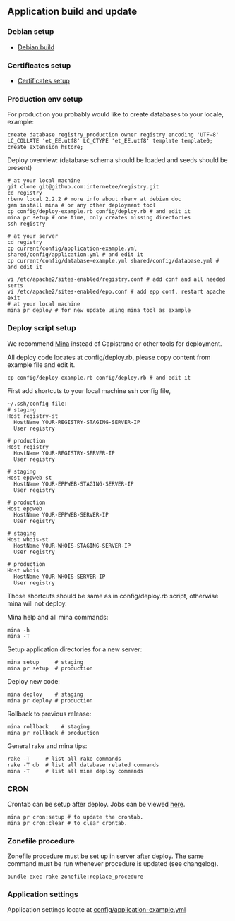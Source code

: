 Application build and update
----------------------------

### Debian setup

* [Debian build](/doc/debian_build_doc.md)


### Certificates setup

* [Certificates setup](/doc/certificates.md)


### Production env setup

For production you probably would like to create databases to your locale, example: 

    create database registry_production owner registry encoding 'UTF-8' LC_COLLATE 'et_EE.utf8' LC_CTYPE 'et_EE.utf8' template template0;
    create extension hstore;

Deploy overview: (database schema should be loaded and seeds should be present)

    # at your local machine
    git clone git@github.com:internetee/registry.git
    cd registry
    rbenv local 2.2.2 # more info about rbenv at debian doc
    gem install mina # or any other deployment tool
    cp config/deploy-example.rb config/deploy.rb # and edit it
    mina pr setup # one time, only creates missing directories
    ssh registry

    # at your server
    cd registry
    cp current/config/application-example.yml shared/config/application.yml # and edit it
    cp current/config/database-example.yml shared/config/database.yml # and edit it

    vi /etc/apache2/sites-enabled/registry.conf # add conf and all needed serts
    vi /etc/apache2/sites-enabled/epp.conf # add epp conf, restart apache
    exit
    # at your local machine
    mina pr deploy # for new update using mina tool as example



### Deploy script setup

We recommend [Mina](https://github.com/mina-deploy/mina) instead of Capistrano or other tools for deployment.

All deploy code locates at config/deploy.rb, please copy content from example file and edit it.

    cp config/deploy-example.rb config/deploy.rb # and edit it

First add shortcuts to your local machine ssh config file, 

```
~/.ssh/config file:
# staging
Host registry-st
  HostName YOUR-REGISTRY-STAGING-SERVER-IP
  User registry

# production
Host registry
  HostName YOUR-REGISTRY-SERVER-IP
  User registry

# staging
Host eppweb-st
  HostName YOUR-EPPWEB-STAGING-SERVER-IP
  User registry

# production
Host eppweb
  HostName YOUR-EPPWEB-SERVER-IP
  User registry

# staging
Host whois-st
  HostName YOUR-WHOIS-STAGING-SERVER-IP
  User registry

# production
Host whois
  HostName YOUR-WHOIS-SERVER-IP
  User registry
```

Those shortcuts should be same as in config/deploy.rb script, 
otherwise mina will not deploy.

Mina help and all mina commands:

    mina -h
    mina -T

Setup application directories for a new server:

    mina setup     # staging
    mina pr setup  # production 

Deploy new code:

    mina deploy    # staging
    mina pr deploy # production

Rollback to previous release:

    mina rollback    # staging
    mina pr rollback # production 

General rake and mina tips:

    rake -T     # list all rake commands
    rake -T db  # list all database related commands
    mina -T     # list all mina deploy commands


### CRON

Crontab can be setup after deploy. Jobs can be viewed [here](/config/schedule.rb).

    mina pr cron:setup # to update the crontab.
    mina pr cron:clear # to clear crontab.

### Zonefile procedure

Zonefile procedure must be set up in server after deploy. The same command must be run whenever procedure is updated (see changelog).

    bundle exec rake zonefile:replace_procedure


### Application settings

Application settings locate at [config/application-example.yml](/config/application-example.yml)


